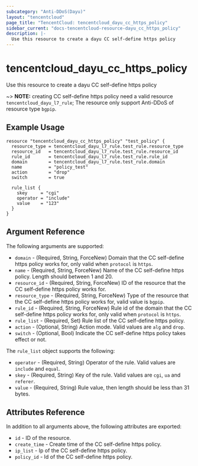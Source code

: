 ```yaml
---
subcategory: "Anti-DDoS(Dayu)"
layout: "tencentcloud"
page_title: "TencentCloud: tencentcloud_dayu_cc_https_policy"
sidebar_current: "docs-tencentcloud-resource-dayu_cc_https_policy"
description: |-
  Use this resource to create a dayu CC self-define https policy
---
```


# tencentcloud_dayu_cc_https_policy

Use this resource to create a dayu CC self-define https policy

~> **NOTE:** creating CC self-define https policy need a valid resource `tencentcloud_dayu_l7_rule`; The resource only support Anti-DDoS of resource type `bgpip`.

## Example Usage

```hcl
resource "tencentcloud_dayu_cc_https_policy" "test_policy" {
  resource_type = tencentcloud_dayu_l7_rule.test_rule.resource_type
  resource_id   = tencentcloud_dayu_l7_rule.test_rule.resource_id
  rule_id       = tencentcloud_dayu_l7_rule.test_rule.rule_id
  domain        = tencentcloud_dayu_l7_rule.test_rule.domain
  name          = "policy_test"
  action        = "drop"
  switch        = true

  rule_list {
    skey     = "cgi"
    operator = "include"
    value    = "123"
  }
}
```

## Argument Reference

The following arguments are supported:

* `domain` - (Required, String, ForceNew) Domain that the CC self-define https policy works for, only valid when `protocol` is `https`.
* `name` - (Required, String, ForceNew) Name of the CC self-define https policy. Length should between 1 and 20.
* `resource_id` - (Required, String, ForceNew) ID of the resource that the CC self-define https policy works for.
* `resource_type` - (Required, String, ForceNew) Type of the resource that the CC self-define https policy works for, valid value is `bgpip`.
* `rule_id` - (Required, String, ForceNew) Rule id of the domain that the CC self-define https policy works for, only valid when `protocol` is `https`.
* `rule_list` - (Required, Set) Rule list of the CC self-define https policy.
* `action` - (Optional, String) Action mode. Valid values are `alg` and `drop`.
* `switch` - (Optional, Bool) Indicate the CC self-define https policy takes effect or not.

The `rule_list` object supports the following:

* `operator` - (Required, String) Operator of the rule. Valid values are `include` and `equal`.
* `skey` - (Required, String) Key of the rule. Valid values are `cgi`, `ua` and `referer`.
* `value` - (Required, String) Rule value, then length should be less than 31 bytes.

## Attributes Reference

In addition to all arguments above, the following attributes are exported:

* `id` - ID of the resource.
* `create_time` - Create time of the CC self-define https policy.
* `ip_list` - Ip of the CC self-define https policy.
* `policy_id` - Id of the CC self-define https policy.


